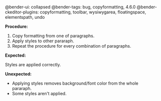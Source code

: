 @bender-ui: collapsed
@bender-tags: bug, copyformatting, 4.6.0
@bender-ckeditor-plugins: copyformatting, toolbar, wysiwygarea, floatingspace, elementspath, undo

**Procedure:**

1. Copy formatting from one of paragraphs.
2. Apply styles to other pararaph.
3. Repeat the procedure for every combination of paragraphs.

**Expected:**

Styles are applied correctly.

**Unexpected:**

* Applying styles removes background/font color from the whole pararaph.
* Some styles aren't applied.
